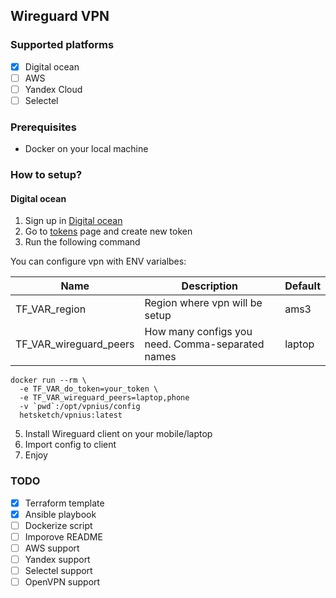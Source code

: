 ## Wireguard VPN

### Supported platforms

- [x] Digital ocean
- [ ] AWS
- [ ] Yandex Cloud
- [ ] Selectel

### Prerequisites

* Docker on your local machine

### How to setup?

#### Digital ocean

1. Sign up in [Digital ocean](https://m.do.co/c/d461fa06b15a)
2. Go to [tokens](https://cloud.digitalocean.com/account/api/tokens) page and create new token
4. Run the following command

You can configure vpn with ENV varialbes:

|Name|Description|Default|
|---|---|---|
|TF_VAR_region| Region where vpn will be setup | ams3 |
|TF_VAR_wireguard_peers| How many configs you need. Comma-separated names | laptop |

```
docker run --rm \
  -e TF_VAR_do_token=your_token \
  -e TF_VAR_wireguard_peers=laptop,phone
  -v `pwd`:/opt/vpnius/config
  hetsketch/vpnius:latest
  ```

5. Install Wireguard client on your mobile/laptop
6. Import config to client
7. Enjoy

### TODO

- [x] Terraform template
- [x] Ansible playbook
- [ ] Dockerize script
- [ ] Imporove README
- [ ] AWS support
- [ ] Yandex support
- [ ] Selectel support
- [ ] OpenVPN support
